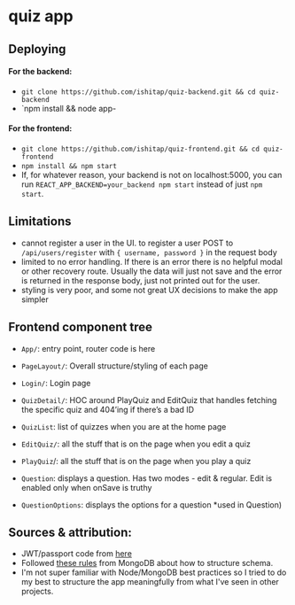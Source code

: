 # quiz app

## Deploying
#### For the backend:
* `git clone https://github.com/ishitap/quiz-backend.git && cd quiz-backend`
* `npm install && node app-

#### For the frontend:
* `git clone https://github.com/ishitap/quiz-frontend.git && cd quiz-frontend`
* `npm install && npm start`
* If, for whatever reason, your backend is not on localhost:5000, you can run `REACT_APP_BACKEND=your_backend npm start` instead of just `npm start`.

## Limitations
* cannot register a user in the UI. to register a user POST to `/api/users/register` with `{ username, password }` in the request body
* limited to no error handling. If there is an error there is no helpful modal or other recovery route. Usually the data will just not save and the error is returned in the response body, just not printed out for the user. 
* styling is very poor, and some not great UX decisions to make the app simpler

## Frontend component tree
- `App/`: entry point, router code is here
- `PageLayout/`: Overall structure/styling of each page
- `Login/`: Login page 
- `QuizDetail/`: HOC around PlayQuiz and EditQuiz that handles fetching the specific quiz and 404’ing if there’s a bad ID

- `QuizList`: list of quizzes when you are at the home page
- `EditQuiz/`: all the stuff that is on the page when you edit a quiz
- `PlayQuiz`/: all the stuff that is on the page when you play a quiz 

- `Question`: displays a question. Has two modes - edit & regular. Edit is enabled only when onSave is truthy
- `QuestionOptions`: displays the options for a question *used in Question)

## Sources & attribution:
- JWT/passport code from [here](https://appdividend.com/2018/07/18/react-redux-node-mongodb-jwt-authentication/)
- Followed [these rules](https://www.mongodb.com/blog/post/6-rules-of-thumb-for-mongodb-schema-design-part-1) from MongoDB about how to structure schema. 
- I'm not super familiar with Node/MongoDB best practices so I tried to do my best to structure the app meaningfully from what I've seen in other projects. 
